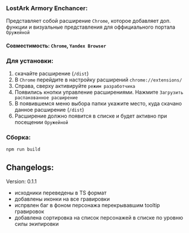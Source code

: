 ### LostArk Armory Enchancer:

Представляет собой расширение `Chrome`, которое добавляет доп. функции и визуальные представления для оффициального портала `Оружейной`

#### Совместимость: `Chrome`, `Yandex Browser`

### Для установки:
1. скачайте расширение (`/dist`)
2. В `Chrome` перейдите в настройку расширений `chrome://extensions/`
3. Справа, сверху активируйте `режим разработчика`
4. Появились кнопки управление расширениями. Нажмите `Загрузить распакованное расширение`
5. В появившемся меню выбора папки укажите место, куда скачано данное расширение (`/dist`)
6. Расширение должно появится в списке и будет активно при посещении `Оружейной`


### Сборка:
`npm run build`

## Changelogs:
Version: 0.1.1
- исходники переведены в TS формат
- добавлены иконки на все гравировки
- испрвлен баг в фоном персонажа перекрывавшим tooltip гравировок
- добавлена сортировка на список персонажей в списке по уровню силы экипировки